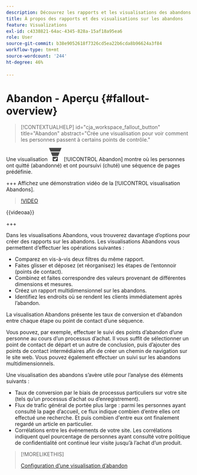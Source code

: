 ```yaml
---
description: Découvrez les rapports et les visualisations des abandons.
title: À propos des rapports et des visualisations sur les abandons
feature: Visualizations
exl-id: c4338821-64ac-4345-828a-15af18a95ea6
role: User
source-git-commit: b38e9052618f7326cd5ea22b6cda8b96624a3f84
workflow-type: tm+mt
source-wordcount: '244'
ht-degree: 46%

---
```


# Abandon - Aperçu {#fallout-overview}

<!-- markdownlint-disable MD034 -->

>[!CONTEXTUALHELP]
>id="cja_workspace_fallout_button"
>title="Abandon"
>abstract="Crée une visualisation pour voir comment les personnes passent à certains points de contrôle."

<!-- markdownlint-enable MD034 -->


Une visualisation ![ConversionFunnel](/help/assets/icons/ConversionFunnel.svg) [!UICONTROL Abandon] montre où les personnes ont quitté (abandonné) et ont poursuivi (chuté) une séquence de pages prédéfinie.

+++ Affichez une démonstration vidéo de la [!UICONTROL visualisation Abandons].

>[!VIDEO](https://video.tv.adobe.com/v/345883/?quality=12)

{{videoaa}}

+++

Dans les visualisations Abandons, vous trouverez davantage d’options pour créer des rapports sur les abandons. Les visualisations Abandons vous permettent d’effectuer les opérations suivantes :

* Comparez en vis-à-vis deux filtres du même rapport.
* Faites glisser et déposez (et réorganisez) les étapes de l’entonnoir (points de contact).
* Combinez et faites correspondre des valeurs provenant de différentes dimensions et mesures.
* Créez un rapport multidimensionnel sur les abandons.
* Identifiez les endroits où se rendent les clients immédiatement après l’abandon.

La visualisation Abandons présente les taux de conversion et d’abandon entre chaque étape ou point de contact d’une séquence.

Vous pouvez, par exemple, effectuer le suivi des points d’abandon d’une personne au cours d’un processus d’achat. Il vous suffit de sélectionner un point de contact de départ et un autre de conclusion, puis d’ajouter des points de contact intermédiaires afin de créer un chemin de navigation sur le site web. Vous pouvez également effectuer un suivi sur les abandons multidimensionnels.

Une visualisation des abandons s’avère utile pour l’analyse des éléments suivants :

* Taux de conversion par le biais de processus particuliers sur votre site (tels qu’un processus d’achat ou d’enregistrement).
* Flux de trafic général de portée plus large : parmi les personnes ayant consulté la page d’accueil, ce flux indique combien d’entre elles ont effectué une recherche. Et puis combien d&#39;entre eux ont finalement regardé un article en particulier.
* Corrélations entre les événements de votre site. Les corrélations indiquent quel pourcentage de personnes ayant consulté votre politique de confidentialité ont continué leur visite jusqu’à l’achat d’un produit.

>[!MORELIKETHIS]
>
>[Configuration d’une visualisation d’abandon](configuring-fallout.md)



